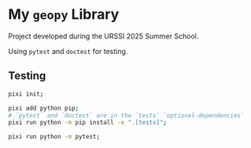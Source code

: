 # My `geopy` Library

Project developed during the URSSI 2025 Summer School.

Using `pytest` and `doctest` for testing.

## Testing

```bash
pixi init;

pixi add python pip;
# `pytest` and `doctest` are in the `tests` `optional-dependencies`
pixi run python -m pip install -e ".[tests]";

pixi run python -m pytest;
```
